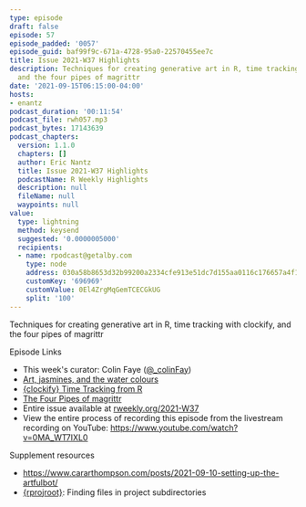 ```yaml
---
type: episode
draft: false
episode: 57
episode_padded: '0057'
episode_guid: baf99f9c-671a-4728-95a0-22570455ee7c
title: Issue 2021-W37 Highlights
description: Techniques for creating generative art in R, time tracking with clockify,
  and the four pipes of magrittr
date: '2021-09-15T06:15:00-04:00'
hosts:
- enantz
podcast_duration: '00:11:54'
podcast_file: rwh057.mp3
podcast_bytes: 17143639
podcast_chapters:
  version: 1.1.0
  chapters: []
  author: Eric Nantz
  title: Issue 2021-W37 Highlights
  podcastName: R Weekly Highlights
  description: null
  fileName: null
  waypoints: null
value:
  type: lightning
  method: keysend
  suggested: '0.0000005000'
  recipients:
  - name: rpodcast@getalby.com
    type: node
    address: 030a58b8653d32b99200a2334cfe913e51dc7d155aa0116c176657a4f1722677a3
    customKey: '696969'
    customValue: 0El4ZrgMqGemTCECGkUG
    split: '100'
---
```

Techniques for creating generative art in R, time tracking with clockify, and the four pipes of magrittr

Episode Links

-   This week's curator: Colin Faye (<a href="https://twitter.com/_colinfay" rel="nofollow">@_colinFay</a>)
-   <a href="https://blog.djnavarro.net/posts/2021-09-07_water-colours/" rel="nofollow">Art, jasmines, and the water colours</a>
-   <a href="https://datawookie.dev/blog/2021/09/clockify-time-tracking-from-r/" rel="nofollow">{clockify} Time Tracking from R</a>
-   <a href="https://data-and-the-world.onrender.com/posts/magrittr-pipes/" rel="nofollow">The Four Pipes of magrittr</a>
-   Entire issue available at <a href="https://rweekly.org/2021-W37.html" rel="nofollow">rweekly.org/2021-W37</a>
-   View the entire process of recording this episode from the livestream recording on YouTube: <a href="https://www.youtube.com/watch?v=0MA_WT7IXL0" rel="nofollow">https://www.youtube.com/watch?v=0MA_WT7IXL0</a>

Supplement resources

-   <a href="https://www.cararthompson.com/posts/2021-09-10-setting-up-the-artfulbot/" rel="nofollow">https://www.cararthompson.com/posts/2021-09-10-setting-up-the-artfulbot/</a>
-   <a href="https://github.com/r-lib/rprojroot" rel="nofollow">{rprojroot}</a>: Finding files in project subdirectories
